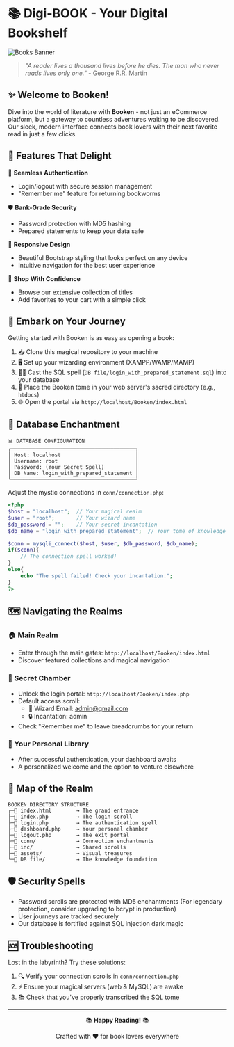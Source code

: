 # 📚 Digi-BOOK - Your Digital Bookshelf

![Books Banner](https://img.shields.io/badge/Booken-Your%20Literary%20Journey%20Begins%20Here-blue?style=for-the-badge)

> *"A reader lives a thousand lives before he dies. The man who never reads lives only one."* - George R.R. Martin

## ✨ Welcome to Booken!

Dive into the world of literature with **Booken** - not just an eCommerce platform, but a gateway to countless adventures waiting to be discovered. Our sleek, modern interface connects book lovers with their next favorite read in just a few clicks.

## 🌟 Features That Delight

🔐 **Seamless Authentication**
- Login/logout with secure session management
- "Remember me" feature for returning bookworms

🛡️ **Bank-Grade Security**
- Password protection with MD5 hashing
- Prepared statements to keep your data safe

📱 **Responsive Design**
- Beautiful Bootstrap styling that looks perfect on any device
- Intuitive navigation for the best user experience

🛒 **Shop With Confidence**
- Browse our extensive collection of titles
- Add favorites to your cart with a simple click

## 🚀 Embark on Your Journey

Getting started with Booken is as easy as opening a book:

1. 📥 Clone this magical repository to your machine
2. 🖥️ Set up your wizarding environment (XAMPP/WAMP/MAMP)
3. 🧙‍♂️ Cast the SQL spell (`DB file/login_with_prepared_statement.sql`) into your database
4. 📁 Place the Booken tome in your web server's sacred directory (e.g., `htdocs`)
5. 🌐 Open the portal via `http://localhost/Booken/index.html`

## 🔮 Database Enchantment

```
📊 DATABASE CONFIGURATION
┌────────────────────────────────────────┐
│ Host: localhost                        │
│ Username: root                         │
│ Password: (Your Secret Spell)          │
│ DB Name: login_with_prepared_statement │
└────────────────────────────────────────┘
```

Adjust the mystic connections in `conn/connection.php`:

```php
<?php 
$host = "localhost";  // Your magical realm
$user = "root";       // Your wizard name
$db_password = "";    // Your secret incantation
$db_name = "login_with_prepared_statement";  // Your tome of knowledge

$conn = mysqli_connect($host, $user, $db_password, $db_name);
if($conn){
    // The connection spell worked!
}
else{
    echo "The spell failed! Check your incantation.";
}
?>
```

## 🗺️ Navigating the Realms

### 🏠 Main Realm
- Enter through the main gates: `http://localhost/Booken/index.html`
- Discover featured collections and magical navigation

### 🔑 Secret Chamber
- Unlock the login portal: `http://localhost/Booken/index.php`
- Default access scroll:
  - 📧 Wizard Email: admin@gmail.com
  - 🔒 Incantation: admin
- Check "Remember me" to leave breadcrumbs for your return

### 🏰 Your Personal Library
- After successful authentication, your dashboard awaits
- A personalized welcome and the option to venture elsewhere

## 📜 Map of the Realm

```
BOOKEN DIRECTORY STRUCTURE
┌─📄 index.html        → The grand entrance
├─📄 index.php         → The login scroll
├─📄 login.php         → The authentication spell
├─📄 dashboard.php     → Your personal chamber
├─📄 logout.php        → The exit portal
├─📁 conn/             → Connection enchantments
├─📁 inc/              → Shared scrolls
├─📁 assets/           → Visual treasures
└─📁 DB file/          → The knowledge foundation
```

## 🛡️ Security Spells

- Password scrolls are protected with MD5 enchantments (For legendary protection, consider upgrading to bcrypt in production)
- User journeys are tracked securely
- Our database is fortified against SQL injection dark magic

## 🆘 Troubleshooting

Lost in the labyrinth? Try these solutions:

1. 🔍 Verify your connection scrolls in `conn/connection.php`
2. ⚡ Ensure your magical servers (web & MySQL) are awake
3. 📚 Check that you've properly transcribed the SQL tome

---

<p align="center">📚 <b>Happy Reading!</b> 📚</p>
<p align="center">Crafted with ❤️ for book lovers everywhere</p> 
